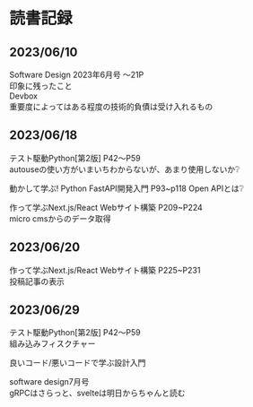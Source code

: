 # 読書記録  
## 2023/06/10  
Software Design 2023年6月号 〜21P  
印象に残ったこと  
Devbox  
重要度によってはある程度の技術的負債は受け入れるもの  

## 2023/06/18  
テスト駆動Python[第2版] P42〜P59  
autouseの使い方がいまいちわからないが、あまり使用しないか❔  

動かして学ぶ! Python FastAPI開発入門 P93~p118
Open APIとは❔  

作って学ぶNext.js/React Webサイト構築 P209~P224  
micro cmsからのデータ取得

## 2023/06/20  
作って学ぶNext.js/React Webサイト構築 P225~P231  
投稿記事の表示  

## 2023/06/29  
テスト駆動Python[第2版] P42〜P59  
組み込みフィスクチャー  

良いコード/悪いコードで学ぶ設計入門  

software design7月号  
gRPCはさらっと、svelteは明日からちゃんと読む

